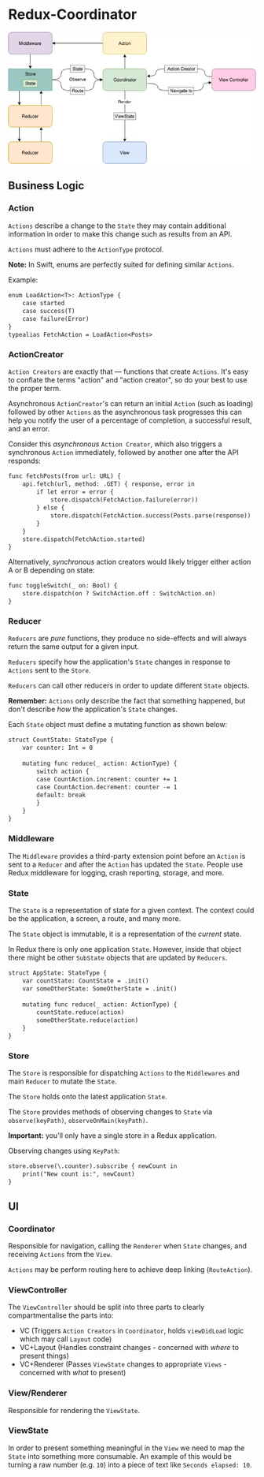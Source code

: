 # Redux-Coordinator

![Redux+Coordinator](https://github.com/ChrisAU/Redux-Coordinator/blob/master/Redux%2BCoordinator.jpg "Redux+Coordinator")

## Business Logic

### Action

`Actions` describe a change to the `State` they may contain additional information in order to make this change such as results from an API.

`Actions` must adhere to the `ActionType` protocol.

**Note:** In Swift, enums are perfectly suited for defining similar `Actions`.

Example:
```
enum LoadAction<T>: ActionType {
    case started
    case success(T)
    case failure(Error)
}
typealias FetchAction = LoadAction<Posts>
```

### ActionCreator

`Action Creators` are exactly that — functions that create `Actions`. It's easy to conflate the terms "action" and "action creator", so do your best to use the proper term.

Asynchronous `ActionCreator`'s can return an initial `Action` (such as loading) followed by other `Actions` as the asynchronous task progresses this can help you notify the user of a percentage of completion, a successful result, and an error.

Consider this _asynchronous_ `Action Creator`, which also triggers a synchronous `Action` immediately, followed by another one after the API responds:

```
func fetchPosts(from url: URL) {
    api.fetch(url, method: .GET) { response, error in
        if let error = error {
            store.dispatch(FetchAction.failure(error))
        } else {
            store.dispatch(FetchAction.success(Posts.parse(response))
        }
    }
    store.dispatch(FetchAction.started)
}
```

Alternatively, _synchronous_ action creators would likely trigger either action A or B depending on state:

```
func toggleSwitch(_ on: Bool) {
    store.dispatch(on ? SwitchAction.off : SwitchAction.on)
}
```

### Reducer

`Reducers` are *pure* functions, they produce no side-effects and will always return the same output for a given input.

`Reducers` specify how the application's `State` changes in response to `Actions` sent to the `Store`.

`Reducers` can call other reducers in order to update different `State` objects.

**Remember:** `Actions` only describe the fact that something happened, but don't describe _how_ the application's `State` changes.

Each `State` object must define a mutating function as shown below:

```
struct CountState: StateType {
    var counter: Int = 0

    mutating func reduce(_ action: ActionType) {
        switch action {
        case CountAction.increment: counter += 1
        case CountAction.decrement: counter -= 1
        default: break
        }
    }
}
```

### Middleware

The `Middleware` provides a third-party extension point before an `Action` is sent to a `Reducer` and after the `Action` has updated the `State`. People use Redux middleware for logging, crash reporting, storage, and more.

### State

The `State` is a representation of state for a given context. The context could be the application, a screen, a route, and many more.

The `State` object is immutable, it is a representation of the _current_ state.

In Redux there is only one application `State`. However, inside that object there might be other `SubState` objects that are updated by `Reducers`.

```
struct AppState: StateType {
    var countState: CountState = .init()
    var someOtherState: SomeOtherState = .init()

    mutating func reduce(_ action: ActionType) {
        countState.reduce(action)
        someOtherState.reduce(action)
    }
}
```

### Store

The `Store` is responsible for dispatching `Actions` to the `Middlewares` and main `Reducer` to mutate the `State`.

The `Store` holds onto the latest application `State`.

The `Store` provides methods of observing changes to `State` via `observe(keyPath)`, `observeOnMain(keyPath)`.

**Important:** you'll only have a single store in a Redux application.

Observing changes using `KeyPath`:
```
store.observe(\.counter).subscribe { newCount in
    print("New count is:", newCount)
}
```

## UI

### Coordinator

Responsible for navigation, calling the `Renderer` when `State` changes, and receiving `Actions` from the `View`.

`Actions` may be perform routing here to achieve deep linking (`RouteAction`).

### ViewController

The `ViewController` should be split into three parts to clearly compartmentalise the parts into:
- VC (Triggers `Action Creators` in `Coordinator`, holds `viewDidLoad` logic which may call `Layout` code)
- VC+Layout (Handles constraint changes - concerned with _where_ to present things)
- VC+Renderer (Passes `ViewState` changes to appropriate `Views` - concerned with _what_ to present)

### View/Renderer

Responsible for rendering the `ViewState`. 

### ViewState

In order to present something meaningful in the `View` we need to map the `State` into something more consumable. An example of this would be turning a raw number (e.g. `10`) into a piece of text like `Seconds elapsed: 10`.
